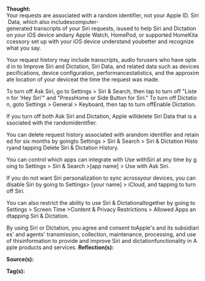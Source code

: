 **Thought:**
Your requests are associated with a random identifier, not your Apple ID. Siri Data, which also includescomputer-generated transcripts of your Siri requests, isused to help Siri and Dictation on your iOS device andany Apple Watch, HomePod, or supported HomeKitaccessory set up with your iOS device understand youbetter and recognize what you say.  
  
Your request history may include transcripts, audio forusers who have opted in to Improve Siri and Dictation, Siri Data, and related data such as devicespecifications, device configuration, performancestatistics, and the approximate location of your deviceat the time the request was made.  
  
To turn off Ask Siri, go to Settings > Siri & Search, then tap to turn off "Listen for 'Hey Siri'" and "PressHome or Side Button for Siri." To turn off Dictation, goto Settings > General > Keyboard, then tap to turn offEnable Dictation.  
  
If you turn off both Ask Siri and Dictation, Apple willdelete Siri Data that is associated with the randomidentifier.  
  
You can delete request history associated with arandom identifier and retained for six months by goingto Settings > Siri & Search > Siri & Dictation Historyand tapping Delete Siri & Dictation History.  
  
You can control which apps can integrate with Use withSiri at any time by going to Settings > Siri & Search >[app name] > Use with Ask Siri.  
  
If you do not want Siri personalization to sync acrossyour devices, you can disable Siri by going to Settings> [your name] > iCloud, and tapping to turn off Siri.  
  
You can also restrict the ability to use Siri & Dictationaltogether by going to Settings > Screen Time >Content & Privacy Restrictions > Allowed Apps andtapping Siri & Dictation.  
  
By using Siri or Dictation, you agree and consent toApple's and its subsidiaries' and agents' transmission, collection, maintenance, processing, and use of thisinformation to provide and improve Siri and dictationfunctionality in Apple products and services.
**Reflection(s):**

**Source(s):**

**Tag(s):**
